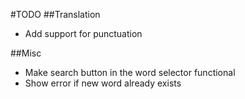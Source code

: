 #TODO
##Translation
- Add support for punctuation

##Misc
- Make search button in the word selector functional
- Show error if new word already exists